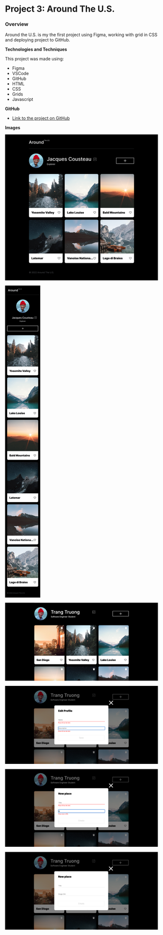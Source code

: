 # Project 3: Around The U.S.

### Overview

Around the U.S. is my the first project using Figma, working with grid in CSS and deploying project to GitHub.

**Technologies and Techniques**

This project was made using:

- Figma
- VSCode
- GitHub
- HTML
- CSS
- Grids
- Javascript

**GitHub**

- [Link to the project on GitHub](https://trangmtruong.github.io/se_project_aroundtheus/)

**Images**

![Main page 1280](./images/demo/mainpage1280.png)

![Mobile 320](./images/demo/mobile320.png)

![New Profile Info and New Card Example](./images/demo/AddCardExample.png)

![Profile Edit Modal with Error Messages](./images/demo/EditProfileFormValidationErrorMessages.png)

![Add Card Modal with Error Messages](./images/demo/AddCardFormValidationErrorMessages.png)

![Default Add Card Modal with Disabled Button](./images/demo/AddCardForm-DisabledSubmitButtonDefault.png)
